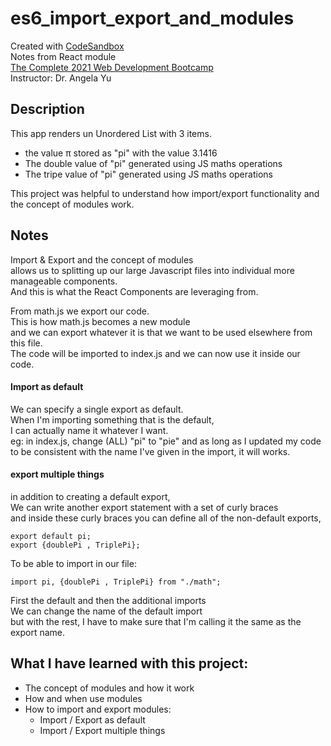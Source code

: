 # es6_import_export_and_modules
Created with [CodeSandbox](https://codesandbox.io/)      
Notes from React module    
[The Complete 2021 Web Development Bootcamp](https://www.udemy.com/course/the-complete-web-development-bootcamp/)  
Instructor: Dr. Angela Yu      

## Description
This app renders un Unordered List with 3 items.
* the value π stored as "pi" with the value 3.1416 
* The double value of "pi" generated using JS maths operations
* The tripe value of "pi" generated using JS maths operations

This project was helpful to understand how import/export functionality and the concept of modules work.

## Notes

Import & Export and the concept of modules       
allows us to splitting up our large Javascript files into individual more manageable components.       
And this is  what the React Components are leveraging from. 

From math.js we export our code.     
This is how math.js becomes a new module      
and we can export whatever it is that we want to be used elsewhere from this file.    
The code will be imported to index.js and we can now use it inside our code.    

#### Import as default

We can specify a single export as default.      
When I'm importing something that is the default,         
I can actually name it whatever I want.      
eg: in index.js, change (ALL) "pi" to "pie" and as long as I updated my code to be consistent with the name I've given in the import,  it will works.       

#### export multiple things
in addition to creating a default export,      
We can write another export statement with a set of curly braces      
and inside these curly braces you can define all of the non-default exports,  
```
export default pi;
export {doublePi , TriplePi};
```

To be able to import in our file:
```
import pi, {doublePi , TriplePi} from "./math";
```
First the default and then the additional imports       
We can change the name of the default import      
but with the rest, I have to make sure that I'm calling it the same as the export name.  

## What I have learned with this project:      
* The concept of modules and how it work
* How and when use modules
* How to import and export modules:
    * Import / Export as default
    * Import / Export multiple things
